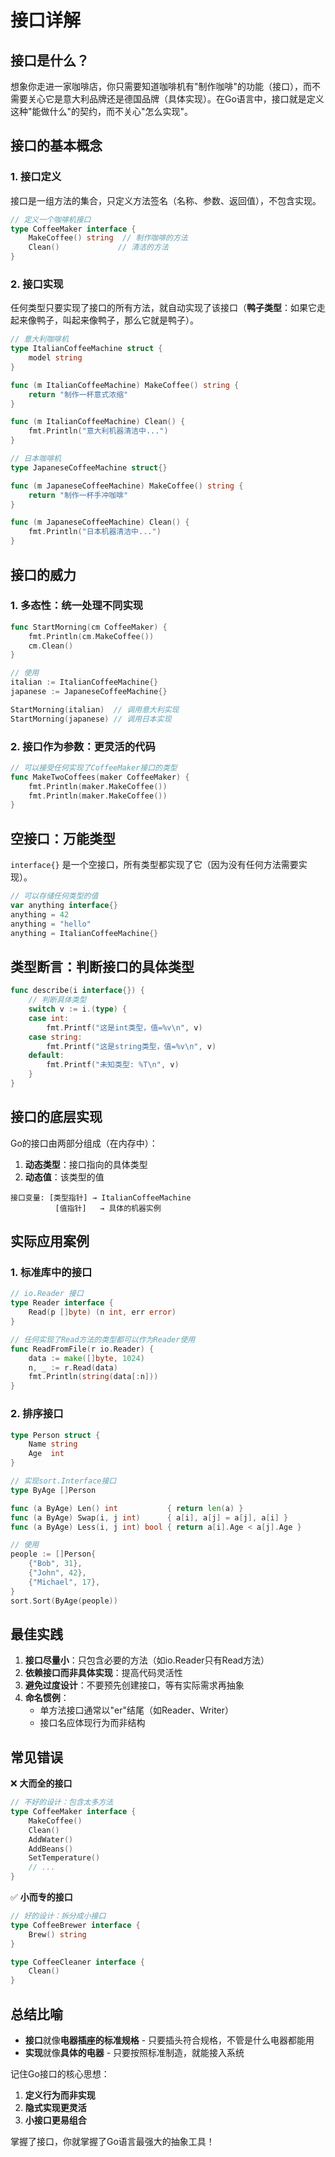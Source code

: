 # 接口详解

## 接口是什么？

想象你走进一家咖啡店，你只需要知道咖啡机有"制作咖啡"的功能（接口），而不需要关心它是意大利品牌还是德国品牌（具体实现）。在Go语言中，接口就是定义这种"能做什么"的契约，而不关心"怎么实现"。

## 接口的基本概念

### 1. 接口定义

接口是一组方法的集合，只定义方法签名（名称、参数、返回值），不包含实现。

```go
// 定义一个咖啡机接口
type CoffeeMaker interface {
    MakeCoffee() string  // 制作咖啡的方法
    Clean()             // 清洁的方法
}
```

### 2. 接口实现

任何类型只要实现了接口的所有方法，就自动实现了该接口（**鸭子类型**：如果它走起来像鸭子，叫起来像鸭子，那么它就是鸭子）。

```go
// 意大利咖啡机
type ItalianCoffeeMachine struct {
    model string
}

func (m ItalianCoffeeMachine) MakeCoffee() string {
    return "制作一杯意式浓缩"
}

func (m ItalianCoffeeMachine) Clean() {
    fmt.Println("意大利机器清洁中...")
}

// 日本咖啡机
type JapaneseCoffeeMachine struct{}

func (m JapaneseCoffeeMachine) MakeCoffee() string {
    return "制作一杯手冲咖啡"
}

func (m JapaneseCoffeeMachine) Clean() {
    fmt.Println("日本机器清洁中...")
}
```

## 接口的威力

### 1. 多态性：统一处理不同实现

```go
func StartMorning(cm CoffeeMaker) {
    fmt.Println(cm.MakeCoffee())
    cm.Clean()
}

// 使用
italian := ItalianCoffeeMachine{}
japanese := JapaneseCoffeeMachine{}

StartMorning(italian)  // 调用意大利实现
StartMorning(japanese) // 调用日本实现
```

### 2. 接口作为参数：更灵活的代码

```go
// 可以接受任何实现了CoffeeMaker接口的类型
func MakeTwoCoffees(maker CoffeeMaker) {
    fmt.Println(maker.MakeCoffee())
    fmt.Println(maker.MakeCoffee())
}
```

## 空接口：万能类型

`interface{}` 是一个空接口，所有类型都实现了它（因为没有任何方法需要实现）。

```go
// 可以存储任何类型的值
var anything interface{}
anything = 42
anything = "hello"
anything = ItalianCoffeeMachine{}
```

## 类型断言：判断接口的具体类型

```go
func describe(i interface{}) {
    // 判断具体类型
    switch v := i.(type) {
    case int:
        fmt.Printf("这是int类型，值=%v\n", v)
    case string:
        fmt.Printf("这是string类型，值=%v\n", v)
    default:
        fmt.Printf("未知类型: %T\n", v)
    }
}
```

## 接口的底层实现

Go的接口由两部分组成（在内存中）：

1. **动态类型**：接口指向的具体类型
2. **动态值**：该类型的值

```
接口变量: [类型指针] → ItalianCoffeeMachine
          [值指针]   → 具体的机器实例
```

## 实际应用案例

### 1. 标准库中的接口

```go
// io.Reader 接口
type Reader interface {
    Read(p []byte) (n int, err error)
}

// 任何实现了Read方法的类型都可以作为Reader使用
func ReadFromFile(r io.Reader) {
    data := make([]byte, 1024)
    n, _ := r.Read(data)
    fmt.Println(string(data[:n]))
}
```

### 2. 排序接口

```go
type Person struct {
    Name string
    Age  int
}

// 实现sort.Interface接口
type ByAge []Person

func (a ByAge) Len() int           { return len(a) }
func (a ByAge) Swap(i, j int)      { a[i], a[j] = a[j], a[i] }
func (a ByAge) Less(i, j int) bool { return a[i].Age < a[j].Age }

// 使用
people := []Person{
    {"Bob", 31},
    {"John", 42},
    {"Michael", 17},
}
sort.Sort(ByAge(people))
```

## 最佳实践

1. **接口尽量小**：只包含必要的方法（如io.Reader只有Read方法）
2. **依赖接口而非具体实现**：提高代码灵活性
3. **避免过度设计**：不要预先创建接口，等有实际需求再抽象
4. **命名惯例**：
   - 单方法接口通常以"er"结尾（如Reader、Writer）
   - 接口名应体现行为而非结构

## 常见错误

❌ **大而全的接口**

```go
// 不好的设计：包含太多方法
type CoffeeMaker interface {
    MakeCoffee()
    Clean()
    AddWater()
    AddBeans()
    SetTemperature()
    // ...
}
```

✅ **小而专的接口**

```go
// 好的设计：拆分成小接口
type CoffeeBrewer interface {
    Brew() string
}

type CoffeeCleaner interface {
    Clean()
}
```

## 总结比喻

- **接口**就像**电器插座的标准规格** - 只要插头符合规格，不管是什么电器都能用
- **实现**就像**具体的电器** - 只要按照标准制造，就能接入系统

记住Go接口的核心思想：

1. **定义行为而非实现**
2. **隐式实现更灵活**
3. **小接口更易组合**

掌握了接口，你就掌握了Go语言最强大的抽象工具！
